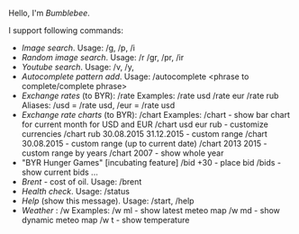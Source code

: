Hello, I'm *Bumblebee*.

I support following commands:
 - *Image search*. Usage: /g, /p, /i <search criteria>
 - *Random image search*. Usage: /r /gr, /pr, /ir <search criteria>
 - *Youtube search*. Usage: /v, /y, <search criteria>
 - *Autocomplete pattern add*. Usage: /autocomplete <phrase to complete/complete phrase>
 - *Exchange rates* (to BYR): /rate <currency>
   Examples:
     /rate usd
     /rate eur
     /rate rub
   Aliases: /usd = /rate usd, /eur = /rate usd
 - *Exchange rate charts* (to BYR): /chart <currencies> <from> <to>
   Examples:
     /chart - show bar chart for current month for USD and EUR
     /chart usd eur rub - customize currencies
     /chart rub 30.08.2015 31.12.2015 - custom range
     /chart 30.08.2015 - custom range (up to current date)
     /chart 2013 2015 - custom range by years
     /chart 2007 - show whole year
 - "BYR Hunger Games" [incubating feature]
   /bid +30 - place bid
   /bids - show current bids
   ...
 - *Brent* - cost of oil. Usage: /brent
 - *Health check*. Usage: /status
 - *Help* (show this message). Usage: /start, /help
 - *Weather* : /w <something you want to know>
   Examples:
     /w ml - show latest meteo map
     /w md - show dynamic meteo map
     /w t - show temperature
